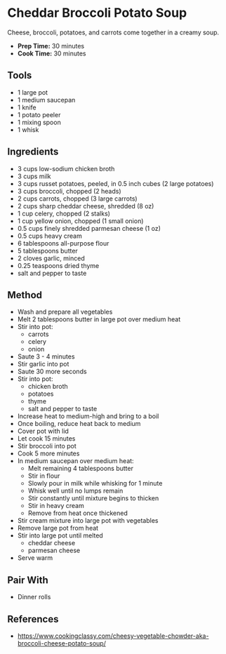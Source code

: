 # Cheddar Broccoli Potato Soup

Cheese, broccoli, potatoes, and carrots come together in a creamy soup.

- **Prep Time:** 30 minutes
- **Cook Time:** 30 minutes

## Tools

- 1 large pot
- 1 medium saucepan
- 1 knife
- 1 potato peeler
- 1 mixing spoon
- 1 whisk

## Ingredients

- 3 cups low-sodium chicken broth
- 3 cups milk
- 3 cups russet potatoes, peeled, in 0.5 inch cubes (2 large potatoes)
- 3 cups broccoli, chopped (2 heads)
- 2 cups carrots, chopped (3 large carrots)
- 2 cups sharp cheddar cheese, shredded (8 oz)
- 1 cup celery, chopped (2 stalks)
- 1 cup yellow onion, chopped (1 small onion)
- 0.5 cups finely shredded parmesan cheese (1 oz)
- 0.5 cups heavy cream
- 6 tablespoons all-purpose flour
- 5 tablespoons butter
- 2 cloves garlic, minced
- 0.25 teaspoons dried thyme
- salt and pepper to taste

## Method

- Wash and prepare all vegetables
- Melt 2 tablespoons butter in large pot over medium heat
- Stir into pot:
    - carrots
    - celery
    - onion
- Saute 3 - 4 minutes
- Stir garlic into pot
- Saute 30 more seconds
- Stir into pot:
    - chicken broth
    - potatoes
    - thyme
    - salt and pepper to taste
- Increase heat to medium-high and bring to a boil
- Once boiling, reduce heat back to medium
- Cover pot with lid
- Let cook 15 minutes
- Stir broccoli into pot
- Cook 5 more minutes
- In medium saucepan over medium heat:
    - Melt remaining 4 tablespoons butter
    - Stir in flour
    - Slowly pour in milk while whisking for 1 minute
    - Whisk well until no lumps remain
    - Stir constantly until mixture begins to thicken
    - Stir in heavy cream
    - Remove from heat once thickened
- Stir cream mixture into large pot with vegetables
- Remove large pot from heat
- Stir into large pot until melted
    - cheddar cheese
    - parmesan cheese
- Serve warm

## Pair With

- Dinner rolls

## References

- https://www.cookingclassy.com/cheesy-vegetable-chowder-aka-broccoli-cheese-potato-soup/
